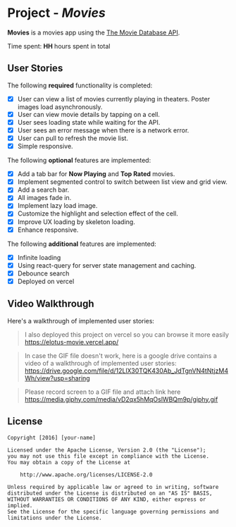 # Project - *Movies*

**Movies** is a movies app using the [The Movie Database API](https://developers.themoviedb.org/3).

Time spent: **HH** hours spent in total

## User Stories

The following **required** functionality is completed:

- [x] User can view a list of movies currently playing in theaters. Poster images load asynchronously.
- [x] User can view movie details by tapping on a cell.
- [x] User sees loading state while waiting for the API.
- [x] User sees an error message when there is a network error.
- [x] User can pull to refresh the movie list.
- [x] Simple responsive.

The following **optional** features are implemented:

- [x] Add a tab bar for **Now Playing** and **Top Rated** movies.
- [x] Implement segmented control to switch between list view and grid view.
- [x] Add a search bar.
- [x] All images fade in.
- [x] Implement lazy load image.
- [x] Customize the highlight and selection effect of the cell.
- [x] Improve UX loading by skeleton loading.
- [x] Enhance responsive.

The following **additional** features are implemented:

- [x] Infinite loading
- [x] Using react-query for server state management and caching.
- [x] Debounce search
- [x] Deployed on vercel
## Video Walkthrough

Here's a walkthrough of implemented user stories:

> I also deployed this project on vercel so you can browse it more easily
https://elotus-movie.vercel.app/

> In case the GIF file doesn't work, here is a google drive contains a video of a walkthrough of implemented user stories:
https://drive.google.com/file/d/12LlX30TQK430Ab_JdTgnVN4tNtjzM4Wh/view?usp=sharing

> Please record screen to a GIF file and attach link here
https://media.giphy.com/media/vD2qx5hMqOslWBQm9p/giphy.gif


## License

    Copyright [2016] [your-name]

    Licensed under the Apache License, Version 2.0 (the "License");
    you may not use this file except in compliance with the License.
    You may obtain a copy of the License at

        http://www.apache.org/licenses/LICENSE-2.0

    Unless required by applicable law or agreed to in writing, software
    distributed under the License is distributed on an "AS IS" BASIS,
    WITHOUT WARRANTIES OR CONDITIONS OF ANY KIND, either express or implied.
    See the License for the specific language governing permissions and
    limitations under the License.
